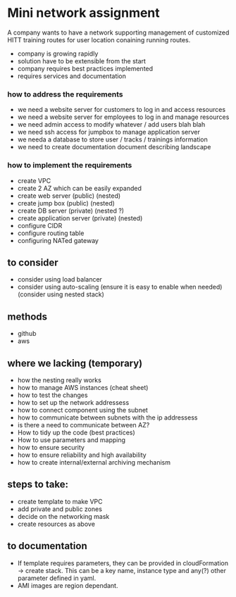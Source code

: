 # Mini network assignment

A company wants to have a network supporting management of customized HITT training routes for 
user location conaining running routes.

- company is growing rapidly
- solution have to be extensible from the start
- company requires best practices implemented
- requires services and documentation

### how to address the requirements
- we need a website server for customers to log in and access resources
- we need a website server for employees to log in and manage resources
- we need admin access to modify whatever / add users blah blah
- we need ssh access for jumpbox to manage application server
- we needa a database to store user / tracks / trainings information
- we need to create documentation document describing landscape

### how to implement the requirements

- create VPC
- create 2 AZ which can be easily expanded
- create web server (public) (nested)
- create jump box (public) (nested)
- create DB server (private) (nested ?)
- create application server (private) (nested)
- configure CIDR
- configure routing table
- configuring NATed gateway

## to consider
- consider using load balancer
- consider using auto-scaling (ensure it is easy to enable when needed) (consider using nested stack)

## methods
- github
- aws

## where we lacking (temporary)
- how the nesting really works
- how to manage AWS instances (cheat sheet)
- how to test the changes
- how to set up the network addressess
- how to connect component using the subnet
- how to communicate between subnets with the ip addressess
- is there a need to communicate between AZ?
- How to tidy up the code (best practices)
- How to use parameters and mapping
- how to ensure security
- how to ensure reliability and high availability
- how to create internal/external archiving mechanism

## steps to take:
- create template to make VPC
- add private and public zones
- decide on the networking mask
- create resources as above


## to documentation

- If template requires parameters, they can be provided in cloudFormation -> create stack. This can be a key name, instance type and any(?) other parameter defined in yaml.
- AMI images are region dependant.
